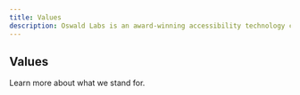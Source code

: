 ```yaml
---
title: Values
description: Oswald Labs is an award-winning accessibility technology company. Learn more about what we stand for on our Values page.
---
```


<section class="hero pb-5">
    <div class="container">
        <div class="row text-md-center justify-content-center">
            <div class="col-md-6">
				<h1>Values</h1>
				<p class="intro-para">Learn more about what we stand for.</p>
			</div>
        </div>
    </div>
</section>